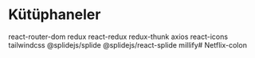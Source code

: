 # Kütüphaneler

react-router-dom
redux
react-redux
redux-thunk
axios
react-icons
tailwindcss
@splidejs/splide
@splidejs/react-splide
millify# Netflix-colon

